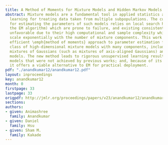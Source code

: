 ```yaml
---
title: A Method of Moments for Mixture Models and Hidden Markov Models
abstract: Mixture models are a fundamental tool in applied statistics and machine
  learning for treating data taken from multiple subpopulations. The current practice
  for estimating the parameters of such models relies on local search heuristics (\emph{e.g.},
  the EM algorithm) which are prone to failure, and existing consistent methods are
  unfavorable due to their high computational and sample complexity which typically
  scale exponentially with the number of mixture components. This work develops an
  efficient \emph{method of moments} approach to parameter estimation for a broad
  class of high-dimensional mixture models with many components, including multi-view
  mixtures of Gaussians (such as mixtures of axis-aligned Gaussians) and hidden Markov
  models. The new method leads to rigorous unsupervised learning results for mixture
  models that were not achieved by previous works; and, because of its simplicity,
  it offers a viable alternative to EM for practical deployment.
pdf: "./anandkumar12/anandkumar12.pdf"
layout: inproceedings
key: anandkumar12
month: 0
firstpage: 33
lastpage: 33
origpdf: http://jmlr.org/proceedings/papers/v23/anandkumar12/anandkumar12.pdf
sections: 
authors:
- given: Animashree
  family: Anandkumar
- given: Daniel
  family: Hsu
- given: Sham M.
  family: Kakade
---
```

